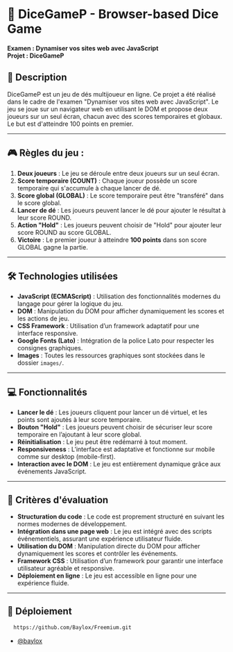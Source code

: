 # 🎲 DiceGameP - Browser-based Dice Game

**Examen : Dynamiser vos sites web avec JavaScript**  
**Projet : DiceGameP**

## 📜 Description

DiceGameP est un jeu de dés multijoueur en ligne. Ce projet a été réalisé dans le cadre de l'examen "Dynamiser vos sites web avec JavaScript". Le jeu se joue sur un navigateur web en utilisant le DOM et propose deux joueurs sur un seul écran, chacun avec des scores temporaires et globaux. Le but est d'atteindre 100 points en premier.

---

## 🎮 Règles du jeu :

1. **Deux joueurs** : Le jeu se déroule entre deux joueurs sur un seul écran.
2. **Score temporaire (COUNT)** : Chaque joueur possède un score temporaire qui s'accumule à chaque lancer de dé.
3. **Score global (GLOBAL)** : Le score temporaire peut être "transféré" dans le score global.
4. **Lancer de dé** : Les joueurs peuvent lancer le dé pour ajouter le résultat à leur score ROUND.
5. **Action "Hold"** : Les joueurs peuvent choisir de "Hold" pour ajouter leur score ROUND au score GLOBAL.
6. **Victoire** : Le premier joueur à atteindre **100 points** dans son score GLOBAL gagne la partie.

---

## 🛠️ Technologies utilisées

- **JavaScript (ECMAScript)** : Utilisation des fonctionnalités modernes du langage pour gérer la logique du jeu.
- **DOM** : Manipulation du DOM pour afficher dynamiquement les scores et les actions de jeu.
- **CSS Framework** : Utilisation d’un framework adaptatif pour une interface responsive.
- **Google Fonts (Lato)** : Intégration de la police Lato pour respecter les consignes graphiques.
- **Images** : Toutes les ressources graphiques sont stockées dans le dossier `images/`.

---

## 💻 Fonctionnalités

- **Lancer le dé** : Les joueurs cliquent pour lancer un dé virtuel, et les points sont ajoutés à leur score temporaire.
- **Bouton "Hold"** : Les joueurs peuvent choisir de sécuriser leur score temporaire en l’ajoutant à leur score global.
- **Réinitialisation** : Le jeu peut être redémarré à tout moment.
- **Responsiveness** : L’interface est adaptative et fonctionne sur mobile comme sur desktop (mobile-first).
- **Interaction avec le DOM** : Le jeu est entièrement dynamique grâce aux événements JavaScript.

---

## 📝 Critères d'évaluation

- **Structuration du code** : Le code est proprement structuré en suivant les normes modernes de développement.
- **Intégration dans une page web** : Le jeu est intégré avec des scripts événementiels, assurant une expérience utilisateur fluide.
- **Utilisation du DOM** : Manipulation directe du DOM pour afficher dynamiquement les scores et contrôler les événements.
- **Framework CSS** : Utilisation d’un framework pour garantir une interface utilisateur agréable et responsive.
- **Déploiement en ligne** : Le jeu est accessible en ligne pour une expérience fluide.

---

## 🚀 Déploiement

```bash
  https://github.com/Baylox/Freemium.git
```

- [@baylox](https://www.github.com/baylox)
